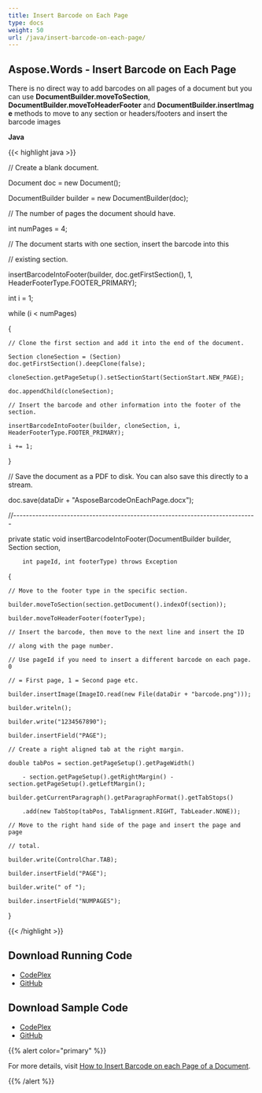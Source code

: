 ```yaml
---
title: Insert Barcode on Each Page
type: docs
weight: 50
url: /java/insert-barcode-on-each-page/
---
```


## **Aspose.Words - Insert Barcode on Each Page**
There is no direct way to add barcodes on all pages of a document but you can use **DocumentBuilder.moveToSection**, **DocumentBuilder.moveToHeaderFooter** and **DocumentBuilder.insertImage** methods to move to any section or headers/footers and insert the barcode images

**Java**

{{< highlight java >}}

 // Create a blank document.

Document doc = new Document();

DocumentBuilder builder = new DocumentBuilder(doc);

// The number of pages the document should have.

int numPages = 4;

// The document starts with one section, insert the barcode into this

// existing section.

insertBarcodeIntoFooter(builder, doc.getFirstSection(), 1, HeaderFooterType.FOOTER_PRIMARY);

int i = 1;

while (i < numPages)

{

    // Clone the first section and add it into the end of the document.

    Section cloneSection = (Section) doc.getFirstSection().deepClone(false);

    cloneSection.getPageSetup().setSectionStart(SectionStart.NEW_PAGE);

    doc.appendChild(cloneSection);

    // Insert the barcode and other information into the footer of the section.

    insertBarcodeIntoFooter(builder, cloneSection, i, HeaderFooterType.FOOTER_PRIMARY);

    i += 1;

}

// Save the document as a PDF to disk. You can also save this directly to a stream.

doc.save(dataDir + "AsposeBarcodeOnEachPage.docx");

//-----------------------------------------------------------------------------

private static void insertBarcodeIntoFooter(DocumentBuilder builder, Section section,

	    int pageId, int footerType) throws Exception

{

	// Move to the footer type in the specific section.

	builder.moveToSection(section.getDocument().indexOf(section));

	builder.moveToHeaderFooter(footerType);

	// Insert the barcode, then move to the next line and insert the ID

	// along with the page number.

	// Use pageId if you need to insert a different barcode on each page. 0

	// = First page, 1 = Second page etc.

	builder.insertImage(ImageIO.read(new File(dataDir + "barcode.png")));

	builder.writeln();

	builder.write("1234567890");

	builder.insertField("PAGE");

	// Create a right aligned tab at the right margin.

	double tabPos = section.getPageSetup().getPageWidth()

		- section.getPageSetup().getRightMargin() - section.getPageSetup().getLeftMargin();

	builder.getCurrentParagraph().getParagraphFormat().getTabStops()

		.add(new TabStop(tabPos, TabAlignment.RIGHT, TabLeader.NONE));

	// Move to the right hand side of the page and insert the page and page

	// total.

	builder.write(ControlChar.TAB);

	builder.insertField("PAGE");

	builder.write(" of ");

	builder.insertField("NUMPAGES");

}

{{< /highlight >}}
## **Download Running Code**
- [CodePlex](https://asposewordsjavaapachepoi.codeplex.com/releases/view/618321)
- [GitHub](https://github.com/aspose-words/Aspose.Words-for-Java/releases/tag/Aspose.Words_Java_for_Apache_POI_WP-v1.0.0)
## **Download Sample Code**
- [CodePlex](https://asposewordsjavaapachepoi.codeplex.com/SourceControl/latest#src/main/java/com/aspose/words/examples/asposefeatures/workingwithbarcode/insertbarcodeoneachpage/AsposeInsertBarcodeOnEachPage.java)
- [GitHub](https://github.com/aspose-words/Aspose.Words-for-Java/blob/master/Plugins/Aspose_Words_for_Apache_POI/src/main/java/com/aspose/words/examples/asposefeatures/workingwithbarcode/insertbarcodeoneachpage/AsposeInsertBarcodeOnEachPage.java)

{{% alert color="primary" %}} 

For more details, visit [How to Insert Barcode on each Page of a Document](/words/java/working-with-images/#workingwithimages-howtoinsertbarcodeoneachpageofadocument).

{{% /alert %}}
